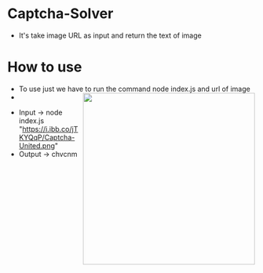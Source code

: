 # Captcha-Solver
- It's take  image URL as  input  and  return the  text  of image 


# How to use 
- To use just we have to run the command  node index.js and  url of image 
- <img src="https://i.ibb.co/jTKYQqP/Captcha-United.png" width="350" align="right" alt="" />
</hr>

 - Input  ->  node index.js "https://i.ibb.co/jTKYQqP/Captcha-United.png"
 - Output -> chvcnm
